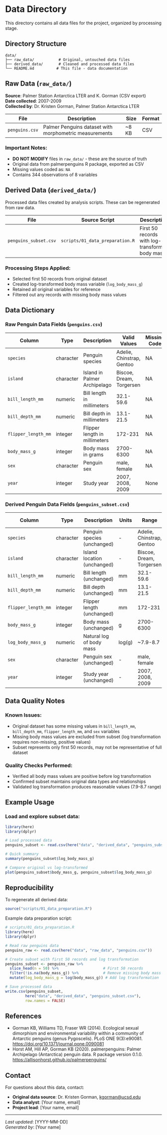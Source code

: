 # Data Directory

This directory contains all data files for the project, organized by processing stage.

## Directory Structure

```
data/
├── raw_data/           # Original, untouched data files
├── derived_data/       # Cleaned and processed data files
└── README.md          # This file - data documentation
```

## Raw Data (`raw_data/`)

**Source**: Palmer Station Antarctica LTER and K. Gorman (CSV export)  
**Date collected**: 2007-2009  
**Collected by**: Dr. Kristen Gorman, Palmer Station Antarctica LTER

| File | Description | Size | Format |
|------|-------------|------|---------|
| `penguins.csv` | Palmer Penguins dataset with morphometric measurements | ~8 KB | CSV |

### Important Notes:
- **DO NOT MODIFY** files in `raw_data/` - these are the source of truth
- Original data from palmerpenguins R package, exported as CSV
- Missing values coded as: `NA`
- Contains 344 observations of 8 variables

## Derived Data (`derived_data/`)

Processed data files created by analysis scripts. These can be regenerated from raw data.

| File | Source Script | Description | Created |
|------|---------------|-------------|---------|
| `penguins_subset.csv` | `scripts/01_data_preparation.R` | First 50 records with log-transformed body mass | [Date] |

### Processing Steps Applied:
- Selected first 50 records from original dataset
- Created log-transformed body mass variable (`log_body_mass_g`)
- Retained all original variables for reference
- Filtered out any records with missing body mass values

## Data Dictionary

### Raw Penguin Data Fields (`penguins.csv`)
| Column | Type | Description | Valid Values | Missing Code |
|--------|------|-------------|--------------|--------------|
| `species` | character | Penguin species | Adelie, Chinstrap, Gentoo | NA |
| `island` | character | Island in Palmer Archipelago | Biscoe, Dream, Torgersen | NA |
| `bill_length_mm` | numeric | Bill length in millimeters | 32.1-59.6 | NA |
| `bill_depth_mm` | numeric | Bill depth in millimeters | 13.1-21.5 | NA |
| `flipper_length_mm` | integer | Flipper length in millimeters | 172-231 | NA |
| `body_mass_g` | integer | Body mass in grams | 2700-6300 | NA |
| `sex` | character | Penguin sex | male, female | NA |
| `year` | integer | Study year | 2007, 2008, 2009 | None |

### Derived Penguin Data Fields (`penguins_subset.csv`)
| Column | Type | Description | Units | Range | Missing Code |
|--------|------|-------------|-------|-------|--------------|
| `species` | character | Penguin species (unchanged) | - | Adelie, Chinstrap, Gentoo | NA |
| `island` | character | Island location (unchanged) | - | Biscoe, Dream, Torgersen | NA |
| `bill_length_mm` | numeric | Bill length (unchanged) | mm | 32.1-59.6 | NA |
| `bill_depth_mm` | numeric | Bill depth (unchanged) | mm | 13.1-21.5 | NA |
| `flipper_length_mm` | integer | Flipper length (unchanged) | mm | 172-231 | NA |
| `body_mass_g` | integer | Body mass (unchanged) | g | 2700-6300 | NA |
| `log_body_mass_g` | numeric | Natural log of body mass | log(g) | ~7.9-8.7 | NA |
| `sex` | character | Penguin sex (unchanged) | - | male, female | NA |
| `year` | integer | Study year (unchanged) | - | 2007, 2008, 2009 | None |

## Data Quality Notes

### Known Issues:
- Original dataset has some missing values in `bill_length_mm`, `bill_depth_mm`, `flipper_length_mm`, and `sex` variables
- Missing body mass values are excluded from subset (log transformation requires non-missing, positive values)
- Subset represents only first 50 records, may not be representative of full dataset

### Quality Checks Performed:
- Verified all body mass values are positive before log transformation
- Confirmed subset maintains original data types and relationships
- Validated log transformation produces reasonable values (7.9-8.7 range)

## Example Usage

### Load and explore subset data:
```r
library(here)
library(dplyr)

# Load processed data
penguins_subset <- read.csv(here("data", "derived_data", "penguins_subset.csv"))

# Quick summary
summary(penguins_subset$log_body_mass_g)

# Compare original vs log-transformed
plot(penguins_subset$body_mass_g, penguins_subset$log_body_mass_g)
```

## Reproducibility

To regenerate all derived data:
```r
source("scripts/01_data_preparation.R")
```

Example data preparation script:
```r
# scripts/01_data_preparation.R
library(here)
library(dplyr)

# Read raw penguins data
penguins_raw <- read.csv(here("data", "raw_data", "penguins.csv"))

# Create subset with first 50 records and log transformation
penguins_subset <- penguins_raw %>%
  slice_head(n = 50) %>%                    # First 50 records
  filter(!is.na(body_mass_g)) %>%           # Remove missing body mass
  mutate(log_body_mass_g = log(body_mass_g)) # Add log transformation

# Save processed data
write.csv(penguins_subset, 
         here("data", "derived_data", "penguins_subset.csv"),
         row.names = FALSE)
```

## References

- Gorman KB, Williams TD, Fraser WR (2014). Ecological sexual dimorphism and environmental variability within a community of Antarctic penguins (genus Pygoscelis). PLoS ONE 9(3):e90081. https://doi.org/10.1371/journal.pone.0090081
- Horst AM, Hill AP, Gorman KB (2020). palmerpenguins: Palmer Archipelago (Antarctica) penguin data. R package version 0.1.0. https://allisonhorst.github.io/palmerpenguins/

## Contact

For questions about this data, contact:
- **Original data source**: Dr. Kristen Gorman, kgorman@ucsd.edu  
- **Data analyst**: [Your name, email]
- **Project lead**: [Your name, email]

---
*Last updated*: [YYYY-MM-DD]  
*Generated by*: [Your name]